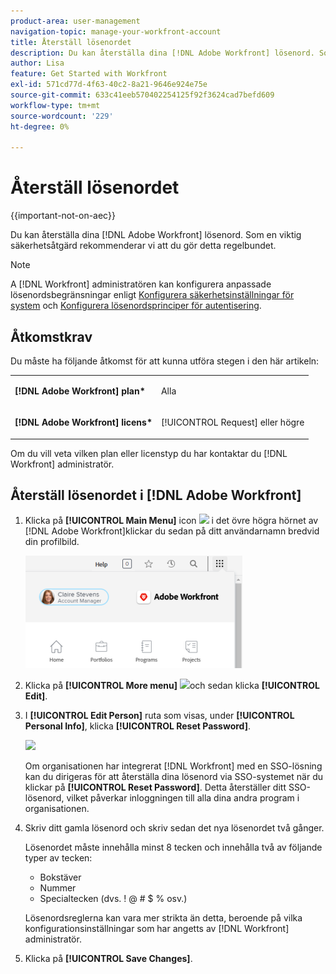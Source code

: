 ```yaml
---
product-area: user-management
navigation-topic: manage-your-workfront-account
title: Återställ lösenordet
description: Du kan återställa dina [!DNL Adobe Workfront] lösenord. Som en viktig säkerhetsåtgärd rekommenderar vi att du gör detta regelbundet.
author: Lisa
feature: Get Started with Workfront
exl-id: 571cd77d-4f63-40c2-8a21-9646e924e75e
source-git-commit: 633c41eeb570402254125f92f3624cad7befd609
workflow-type: tm+mt
source-wordcount: '229'
ht-degree: 0%

---
```


# Återställ lösenordet

{{important-not-on-aec}}

Du kan återställa dina [!DNL Adobe Workfront] lösenord. Som en viktig säkerhetsåtgärd rekommenderar vi att du gör detta regelbundet.

>[!NOTE]
>
>A [!DNL Workfront] administratören kan konfigurera anpassade lösenordsbegränsningar enligt [Konfigurera säkerhetsinställningar för system](../../../administration-and-setup/manage-workfront/security/configure-security-preferences.md) och [Konfigurera lösenordsprinciper för autentisering](../../../administration-and-setup/manage-workfront/security/configure-password-policies-authentication.md).
>
><!-- [!DNL Workfront] administrator can also reset your password in an Enhanced Authentication enabled environment. For more information, see [Reset a user's password with Enhanced Authentication](../../../workfront-basics/manage-your-account-and-profile/managing-your-workfront-account/reset-user-password-eauth.md).-->

## Åtkomstkrav

Du måste ha följande åtkomst för att kunna utföra stegen i den här artikeln:

<table style="table-layout:auto"> 
 <col> 
 </col> 
 <col> 
 </col> 
 <tbody> 
  <tr> 
   <td role="rowheader"><strong>[!DNL Adobe Workfront] plan*</strong></td> 
   <td> <p>Alla</p> </td> 
  </tr> 
  <tr> 
   <td role="rowheader"><strong>[!DNL Adobe Workfront] licens*</strong></td> 
   <td> <p>[!UICONTROL Request] eller högre</p> </td> 
  </tr> 
 </tbody> 
</table>

Om du vill veta vilken plan eller licenstyp du har kontaktar du [!DNL Workfront] administratör.

## Återställ lösenordet i [!DNL Adobe Workfront]

1. Klicka på **[!UICONTROL Main Menu]** icon ![](assets/main-menu-icon.png) i det övre högra hörnet av [!DNL Adobe Workfront]klickar du sedan på ditt användarnamn bredvid din profilbild.

   ![Öppna huvudmenyn och välj ditt användarnamn.](assets/main-menu-options-350x481.png)

1. Klicka på **[!UICONTROL More menu]** ![](assets/more-icon.png)och sedan klicka **[!UICONTROL Edit]**.

1. I **[!UICONTROL Edit Person]** ruta som visas, under **[!UICONTROL Personal Info]**, klicka **[!UICONTROL Reset Password]**.

   ![](assets/edit-person-box-350x196.jpg)

   Om organisationen har integrerat [!DNL Workfront] med en SSO-lösning kan du dirigeras för att återställa dina lösenord via SSO-systemet när du klickar på **[!UICONTROL Reset Password]**. Detta återställer ditt SSO-lösenord, vilket påverkar inloggningen till alla dina andra program i organisationen.

1. Skriv ditt gamla lösenord och skriv sedan det nya lösenordet två gånger.

   Lösenordet måste innehålla minst 8 tecken och innehålla två av följande typer av tecken:

   * Bokstäver
   * Nummer
   * Specialtecken (dvs. ! @ # $ % osv.)

   Lösenordsreglerna kan vara mer strikta än detta, beroende på vilka konfigurationsinställningar som har angetts av [!DNL Workfront] administratör.

1. Klicka på **[!UICONTROL Save Changes]**.
